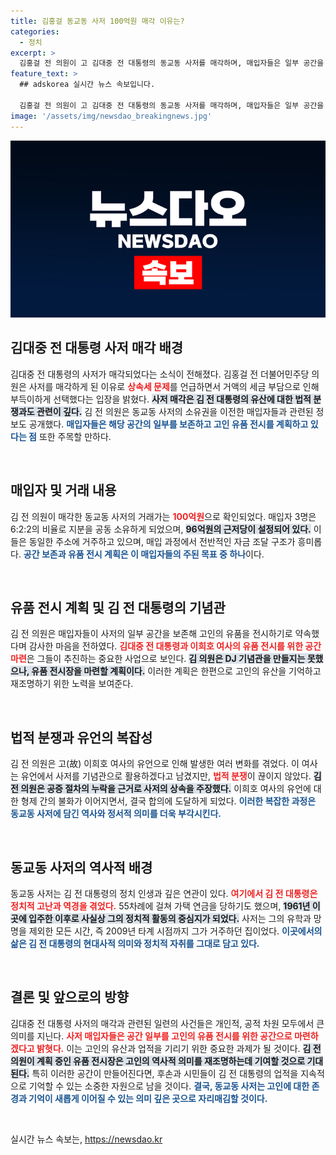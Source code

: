 ```yaml
---
title: 김홍걸 동교동 사저 100억원 매각 이유는?
categories:
  - 정치
excerpt: >
  김홍걸 전 의원이 고 김대중 전 대통령의 동교동 사저를 매각하며, 매입자들은 일부 공간을 보존해 고인의 유품을 전시할 계획이다. 상속세 문제로 인해 매각을 결정한 가운데, 유품 전시장은 기념관으로의 변모 가능성을 암시한다. 클릭하고 싶게 만드는 이 이야기를 놓치지 마세요!
feature_text: >
  ## adskorea 실시간 뉴스 속보입니다.

  김홍걸 전 의원이 고 김대중 전 대통령의 동교동 사저를 매각하며, 매입자들은 일부 공간을 보존해 고인의 유품을 전시할 계획이다. 상속세 문제로 인해 매각을 결정한 가운데, 유품 전시장은 기념관으로의 변모 가능성을 암시한다. 클릭하고 싶게 만드는 이 이야기를 놓치지 마세요!
image: '/assets/img/newsdao_breakingnews.jpg'
---
```


<p><img src="/assets/img/newsdao_breakingnews.jpg" alt="adskorea 속보" /></p>

<h2>김대중 전 대통령 사저 매각 배경</h2>

<p data-ke-size="size16">김대중 전 대통령의 사저가 매각되었다는 소식이 전해졌다. 김홍걸 전 더불어민주당 의원은 사저를 매각하게 된 이유로 <b><span style="color: #ee2323;">상속세 문제</span></b>를 언급하면서 거액의 세금 부담으로 인해 부득이하게 선택했다는 입장을 밝혔다. <b><span style="background-color: #21538527;">사저 매각은 김 전 대통령의 유산에 대한 법적 분쟁과도 관련이 깊다.</span></b> 김 전 의원은 동교동 사저의 소유권을 이전한 매입자들과 관련된 정보도 공개했다. <b><span style="color: #1a5490;">매입자들은 해당 공간의 일부를 보존하고 고인 유품 전시를 계획하고 있다는 점</span></b> 또한 주목할 만하다.</p>

<p data-ke-size="size16">&nbsp;</p>

<h2>매입자 및 거래 내용</h2>

<p data-ke-size="size16">김 전 의원이 매각한 동교동 사저의 거래가는 <b><span style="color: #ee2323;">100억원</span></b>으로 확인되었다. 매입자 3명은 6:2:2의 비율로 지분을 공동 소유하게 되었으며, <b><span style="background-color: #21538527;">96억원의 근저당이 설정되어 있다.</span></b> 이들은 동일한 주소에 거주하고 있으며, 매입 과정에서 전반적인 자금 조달 구조가 흥미롭다. <b><span style="color: #1a5490;">공간 보존과 유품 전시 계획은 이 매입자들의 주된 목표 중 하나</span></b>이다.</p>

<p data-ke-size="size16">&nbsp;</p>

<h2>유품 전시 계획 및 김 전 대통령의 기념관</h2>

<p data-ke-size="size16">김 전 의원은 매입자들이 사저의 일부 공간을 보존해 고인의 유품을 전시하기로 약속했다며 감사한 마음을 전하였다. <b><span style="color: #ee2323;">김대중 전 대통령과 이희호 여사의 유품 전시를 위한 공간 마련</span></b>은 그들이 추진하는 중요한 사업으로 보인다. <b><span style="background-color: #21538527;">김 의원은 DJ 기념관을 만들지는 못했으나, 유품 전시장을 마련할 계획이다.</span></b> 이러한 계획은 한편으로 고인의 유산을 기억하고 재조명하기 위한 노력을 보여준다.</p>

<p data-ke-size="size16">&nbsp;</p>

<h2>법적 분쟁과 유언의 복잡성</h2>

<p data-ke-size="size16">김 전 의원은 고(故) 이희호 여사의 유언으로 인해 발생한 여러 변화를 겪었다. 이 여사는 유언에서 사저를 기념관으로 활용하겠다고 남겼지만, <b><span style="color: #ee2323;">법적 분쟁</span></b>이 끊이지 않았다. <b><span style="background-color: #21538527;">김 전 의원은 공증 절차의 누락을 근거로 사저의 상속을 주장했다.</span></b> 이희호 여사의 유언에 대한 형제 간의 불화가 이어지면서, 결국 합의에 도달하게 되었다. <b><span style="color: #1a5490;">이러한 복잡한 과정은 동교동 사저에 담긴 역사와 정서적 의미를 더욱 부각시킨다.</span></b></p>

<p data-ke-size="size16">&nbsp;</p>

<h2>동교동 사저의 역사적 배경</h2>

<p data-ke-size="size16">동교동 사저는 김 전 대통령의 정치 인생과 깊은 연관이 있다. <b><span style="color: #ee2323;">여기에서 김 전 대통령은 정치적 고난과 역경을 겪었다.</span></b> 55차례에 걸쳐 가택 연금을 당하기도 했으며, <b><span style="background-color: #21538527;">1961년 이곳에 입주한 이후로 사실상 그의 정치적 활동의 중심지가 되었다.</span></b> 사저는 그의 유학과 망명을 제외한 모든 시간, 즉 2009년 타계 시점까지 그가 거주하던 집이었다. <b><span style="color: #1a5490;">이곳에서의 삶은 김 전 대통령의 현대사적 의미와 정치적 자취를 그대로 담고 있다.</span></b></p>

<p data-ke-size="size16">&nbsp;</p>

<h2>결론 및 앞으로의 방향</h2>

<p data-ke-size="size16">김대중 전 대통령 사저의 매각과 관련된 일련의 사건들은 개인적, 공적 차원 모두에서 큰 의미를 지닌다. <b><span style="color: #ee2323;">사저 매입자들은 공간 일부를 고인의 유품 전시를 위한 공간으로 마련하겠다고 밝혓다.</span></b> 이는 고인의 유산과 업적을 기리기 위한 중요한 과제가 될 것이다. <b><span style="background-color: #21538527;">김 전 의원이 계획 중인 유품 전시장은 고인의 역사적 의미를 재조명하는데 기여할 것으로 기대된다.</span></b> 특히 이러한 공간이 만들어진다면, 후손과 시민들이 김 전 대통령의 업적을 지속적으로 기억할 수 있는 소중한 자원으로 남을 것이다. <b><span style="color: #1a5490;">결국, 동교동 사저는 고인에 대한 존경과 기억이 새롭게 이어질 수 있는 의미 깊은 곳으로 자리매김할 것이다.</span></b></p>

<p data-ke-size="size16">&nbsp;</p>
실시간 뉴스 속보는, <a href="https://newsdao.kr" rel="dofollow">https://newsdao.kr</a>


